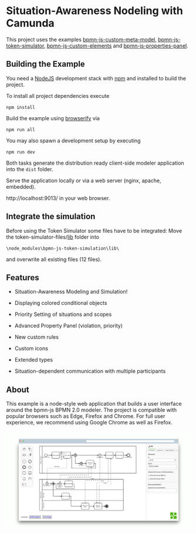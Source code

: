 # Situation-Awareness Nodeling with Camunda

This project uses the examples [bpmn-js-custom-meta-model](https://github.com/bpmn-io/bpmn-js-custom-meta-model), [bpmn-js-token-simulator](https://github.com/bpmn-io/bpmn-js-token-simulator), [bpmn-js-custom-elements](https://github.com/bpmn-io/bpmn-js-custom-elements) and 
[bpmn-js-properties-panel](https://github.com/bpmn-io/bpmn-js-properties-panel).


## Building the Example

You need a [NodeJS](http://nodejs.org) development stack with [npm](https://npmjs.org) and installed to build the project.

To install all project dependencies execute

```
npm install
```

Build the example using [browserify](http://browserify.org) via

```
npm run all
```

You may also spawn a development setup by executing

```
npm run dev
```

Both tasks generate the distribution ready client-side modeler application into the `dist` folder.

Serve the application locally or via a web server (nginx, apache, embedded).

http://localhost:9013/ in your web browser.


## Integrate the simulation

Before using the Token Simulator some files have to be integrated:
Move the token-simulator-files/[lib](token-simulation/lib) folder into
```
\node_modules\bpmn-js-token-simulation\lib\
```
and overwrite all existing files (12 files).

<!--
Or as a step to step explanation:
Move the [Elementhandler.js](token-simulator-files/lib/util/Elementhandler.js) into
```
\node_modules\bpmn-js-token-simulation\lib\util
```
The content of the [context-pad folder](token-simulator-files/lib/features/context-pads/handler)
(atm just [BoundaryEventHandler.js](handler/context-pads/BoundaryEventHandler.js)) into
```
\node_modules\bpmn-js-token-simulation\lib\features\context-pads\handler
```
and the content of the pause-simulation folder [pause-simulation](handler/pause-simulation/)
[PauseSimulation.js](handler/pause-simulation/PauseSimulation.js)
```
\node_modules\bpmn-js-token-simulation\lib\features\pause-simulation
```

The remaining files must be moved to the 
```
\node_modules\bpmn-js-token-simulation\lib\features\token-simulation-behavior\handler
```
-->


## Features

* Situation-Awareness Modeling and Simulation!

* Displaying colored conditional objects
* Priority Setting of situations and scopes
* Advanced Property Panel (violation, priority)
* New custom rules
* Custom icons
* Extended types
* Situation-dependent communication with multiple participants



## About

This example is a node-style web application that builds a user interface around the bpmn-js BPMN 2.0 modeler.
The project is compatible with popular browsers such as Edge, Firefox and Chrome. For full user experience, we recommend using Google Chrome as well as Firefox.

![new screenshot](https://github.com/LaviniaStiliadou/sitCoM/blob/lbranch3/docs/screenshot.PNG)
